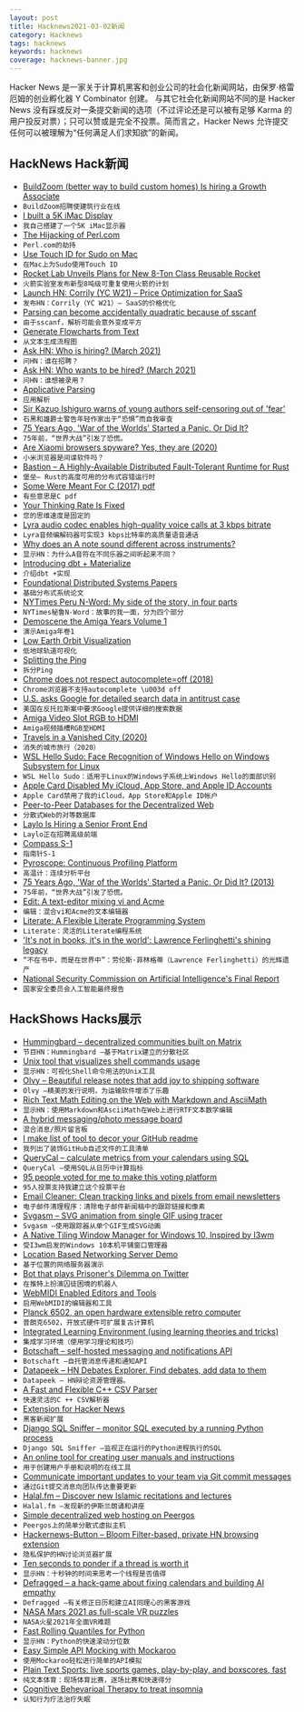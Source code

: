 ```yaml
---
layout: post
title: Hacknews2021-03-02新闻
category: Hacknews
tags: hacknews
keywords: hacknews
coverage: hacknews-banner.jpg
---
```


Hacker News 是一家关于计算机黑客和创业公司的社会化新闻网站，由保罗·格雷厄姆的创业孵化器 Y Combinator 创建。
与其它社会化新闻网站不同的是 Hacker News 没有踩或反对一条提交新闻的选项（不过评论还是可以被有足够 Karma 的用户投反对票）；只可以赞或是完全不投票。简而言之，Hacker News 允许提交任何可以被理解为“任何满足人们求知欲”的新闻。

## HackNews Hack新闻


- [BuildZoom (better way to build custom homes) Is hiring a Growth Associate](https://jobs.lever.co/buildzoom)
- `BuildZoom招聘使建筑行业在线`
- [I built a 5K iMac Display](https://twitter.com/phillipcaudell/status/1352692104707919872)
- `我自己搭建了一个5K iMac显示器`
- [The Hijacking of Perl.com](https://www.perl.com/article/the-hijacking-of-perl-com/)
- `Perl.com的劫持`
- [Use Touch ID for Sudo on Mac](https://davidwalsh.name/touch-sudo)
- `在Mac上为Sudo使用Touch ID`
- [Rocket Lab Unveils Plans for New 8-Ton Class Reusable Rocket](https://www.rocketlabusa.com/about-us/updates/rocket-lab-unveils-plans-for-new-8-ton-class-reusable-rocket-for-mega-constellation-deployment/)
- `火箭实验室发布新型8吨级可重复使用火箭的计划`
- [Launch HN: Corrily (YC W21) – Price Optimization for SaaS](item?id=26302217)
- `发布HN：Corrily（YC W21）– SaaS的价格优化`
- [Parsing can become accidentally quadratic because of sscanf](https://github.com/biojppm/rapidyaml/issues/40)
- `由于sscanf，解析可能会意外变成平方`
- [Generate Flowcharts from Text](https://flowchart.fun/)
- `从文本生成流程图`
- [Ask HN: Who is hiring? (March 2021)](item?id=26304051)
- `问HN：谁在招聘？ `
- [Ask HN: Who wants to be hired? (March 2021)](item?id=26304048)
- `问HN：谁想被录用？ `
- [Applicative Parsing](https://jobjo.github.io/2019/05/19/applicative-parsing.html)
- `应用解析`
- [Sir Kazuo Ishiguro warns of young authors self-censoring out of 'fear'](https://www.bbc.com/news/entertainment-arts-56208347)
- `石黑和雄爵士警告年轻作家出于“恐惧”而自我审查`
- [75 Years Ago, 'War of the Worlds' Started a Panic. Or Did It?](https://www.npr.org/sections/thetwo-way/2013/10/30/241797346/75-years-ago-war-of-the-worlds-started-a-panic-or-did-it)
- `75年前，“世界大战”引发了恐慌。`
- [Are Xiaomi browsers spyware? Yes, they are (2020)](https://palant.info/2020/05/04/are-xiaomi-browsers-spyware-yes-they-are.../)
- `小米浏览器是间谍软件吗？`
- [Bastion – A Highly-Available Distributed Fault-Tolerant Runtime for Rust](https://github.com/bastion-rs/bastion/blob/master/README.md)
- `堡垒– Rust的高度可用的分布式容错运行时`
- [Some Were Meant For C (2017) pdf](https://www.cs.kent.ac.uk/people/staff/srk21/research/papers/kell17some-preprint.pdf)
- `有些意思是C pdf`
- [Your Thinking Rate Is Fixed](https://fs.blog/2021/03/thinking-rate-fixed/)
- `您的思维速度是固定的`
- [Lyra audio codec enables high-quality voice calls at 3 kbps bitrate](https://www.cnx-software.com/2021/02/28/lyra-audio-codec-enables-3-kbps-bitrate-for-high-quality-voice-calls/)
- `Lyra音频编解码器可实现3 kbps比特率的高质量语音通话`
- [Why does an A note sound different across instruments?](https://omarshehata.me/notebook/exploring_sound)
- `显示HN：为什么A音符在不同乐器之间听起来不同？`
- [Introducing dbt + Materialize](https://materialize.com/introducing-dbt-materialize/)
- `介绍dbt +实现`
- [Foundational Distributed Systems Papers](http://muratbuffalo.blogspot.com/2021/02/foundational-distributed-systems-papers.html)
- `基础分布式系统论文`
- [NYTimes Peru N-Word: My side of the story, in four parts](https://donaldgmcneiljr1954.medium.com/nytimes-peru-n-word-part-one-introduction-57eb6a3e0d95)
- `NYTimes秘鲁N-Word：故事的我一面，分为四个部分`
- [Demoscene the Amiga Years Volume 1](https://www.editions64k.fr/)
- `演示Amiga年卷1`
- [Low Earth Orbit Visualization](https://platform.leolabs.space/visualization)
- `低地球轨道可视化`
- [Splitting the Ping](https://blog.benjojo.co.uk/post/ping-with-loss-latency-split)
- `拆分Ping`
- [Chrome does not respect autocomplete=off (2018)](https://bugs.chromium.org/p/chromium/issues/detail?id=914451)
- `Chrome浏览器不支持autocomplete \u003d off`
- [U.S. asks Google for detailed search data in antitrust case](https://www.bnnbloomberg.ca/u-s-asks-google-for-detailed-search-data-in-antitrust-case-1.1570497)
- `美国在反托拉斯案中要求Google提供详细的搜索数据`
- [Amiga Video Slot RGB to HDMI](https://github.com/Bloodmosher/Amiga-VideoSlot-RGBtoHDMI)
- `Amiga视频插槽RGB至HDMI`
- [Travels in a Vanished City (2020)](https://lareviewofbooks.org/article/travels-in-a-vanished-city-paul-kreitman-on-timon-screechs-tokyo-before-tokyo-and-amy-stanleys-stranger-in-the-shoguns-city/)
- `消失的城市旅行（2020）`
- [WSL Hello Sudo: Face Recognition of Windows Hello on Windows Subsystem for Linux](https://github.com/nullpo-head/WSL-Hello-sudo)
- `WSL Hello Sudo：适用于Linux的Windows子系统上Windows Hello的面部识别`
- [Apple Card Disabled My iCloud, App Store, and Apple ID Accounts](https://dcurt.is/apple-card-can-disable-your-icloud-account)
- `Apple Card禁用了我的iCloud，App Store和Apple ID帐户`
- [Peer-to-Peer Databases for the Decentralized Web](https://orbitdb.org/)
- `分散式Web的对等数据库`
- [Laylo Is Hiring a Senior Front End](item?id=26310633)
- `Laylo正在招聘高级前端`
- [Compass S-1](https://www.sec.gov/Archives/edgar/data/0001563190/000119312521063859/d36119ds1.htm)
- `指南针S-1`
- [Pyroscope: Continuous Profiling Platform](https://github.com/pyroscope-io/pyroscope)
- `高温计：连续分析平台`
- [75 Years Ago, 'War of the Worlds' Started a Panic. Or Did It? (2013)](https://slate.com/culture/2013/10/orson-welles-war-of-the-worlds-panic-myth-the-infamous-radio-broadcast-did-not-cause-a-nationwide-hysteria.html)
- `75年前，“世界大战”引发了恐慌。`
- [Edit: A text-editor mixing vi and Acme](https://c9x.me/edit/)
- `编辑：混合vi和Acme的文本编辑器`
- [Literate: A Flexible Literate Programming System](https://zyedidia.github.io/literate/index.html)
- `Literate：灵活的Literate编程系统`
- ['It's not in books, it's in the world': Lawrence Ferlinghetti's shining legacy](https://www.sfgate.com/sf-culture/article/It-s-not-in-books-it-s-in-the-world-Lawrence-15979936.php)
- `“不在书中，而是在世界中”：劳伦斯·菲林格蒂（Lawrence Ferlinghetti）的光辉遗产`
- [National Security Commission on Artificial Intelligence's Final Report](https://www.nscai.gov/2021-final-report/)
- `国家安全委员会人工智能最终报告`


## HackShows Hacks展示

- [ Hummingbard – decentralized communities built on Matrix](https://hummingbard.com/hummingbard/introducing-hummingbard)
- `节目HN：Hummingbard –基于Matrix建立的分散社区`
- [ Unix tool that visualizes shell commands usage](https://github.com/irevenko/tsukae)
- `显示HN：可视化Shell命令用法的Unix工具`
- [ Olvy – Beautiful release notes that add joy to shipping software](https://olvy.co)
- `Olvy –精美的发行说明，为运输软件增添了乐趣`
- [ Rich Text Math Editing on the Web with Markdown and AsciiMath](https://writer.math.dev/landing.html)
- `显示HN：使用Markdown和AsciiMath在Web上进行RTF文本数学编辑`
- [ A hybrid messaging/photo message board](https://mebeam.com/)
- `混合消息/照片留言板`
- [ I make list of tool to decor your GitHub readme](https://github.com/HaiDang666/awesome-tool-for-readme-profile)
- `我列出了装饰GitHub自述文件的工具清单`
- [ QueryCal – calculate metrics from your calendars using SQL](https://querycal.com)
- `QueryCal –使用SQL从日历中计算指标`
- [ 95 people voted for me to make this voting platform](https://fanfavorite.io)
- `95人投票支持我建立这个投票平台`
- [ Email Cleaner: Clean tracking links and pixels from email newsletters](https://bengtan.com/blog/email-cleaner-clean-tracking-links-and-pixels/)
- `电子邮件清理程序：清除电子邮件新闻稿中的跟踪链接和像素`
- [ Svgasm – SVG animation from single GIF using tracer](https://github.com/tomkwok/svgasm)
- `Svgasm –使用跟踪器从单个GIF生成SVG动画`
- [ A Native Tiling Window Manager for Windows 10, Inspired by I3wm](https://github.com/McYoloSwagHam/win3wm)
- `受I3wm启发的Windows 10本机平铺窗口管理器`
- [ Location Based Networking Server Demo](https://tonycodes.com/breadcrumbs)
- `基于位置的网络服务器演示`
- [ Bot that plays Prisoner's Dilemma on Twitter](https://github.com/haltakov/prisoners-dilemma-bot)
- `在推特上扮演囚徒困境的机器人`
- [ WebMIDI Enabled Editors and Tools](https://studiocode.dev/)
- `启用WebMIDI的编辑器和工具`
- [ Planck 6502, an open hardware extensible retro computer](https://jfoucher.com/2021/02/planck-6502-open-hardware-computer.html)
- `普朗克6502，开放式硬件可扩展复古计算机`
- [ Integrated Learning Environment (using learning theories and tricks)](https://learnobit-36a54.firebaseapp.com/)
- `集成学习环境（使用学习理论和技巧）`
- [ Botschaft – self-hosted messaging and notifications API](https://github.com/ttymck/botschaft)
- `Botschaft –自托管消息传递和通知API`
- [ Datapeek – HN Debates Explorer. Find debates, add data to them](https://datapeek.org/?explorer_view=debate)
- `Datapeek – HN辩论资源管理器。`
- [ A Fast and Flexible C++ CSV Parser](https://github.com/red0124/ssp)
- `快速灵活的C ++ CSV解析器`
- [ Extension for Hacker News](item?id=26302659)
- `黑客新闻扩展`
- [ Django SQL Sniffer – monitor SQL executed by a running Python process](https://github.com/gruuya/django-sql-sniffer)
- `Django SQL Sniffer –监视正在运行的Python进程执行的SQL`
- [ An online tool for creating user manuals and instructions](https://objects.to)
- `用于创建用户手册和说明的在线工具`
- [ Communicate important updates to your team via Git commit messages](https://github.com/jevakallio/git-notify)
- `通过Git提交消息向团队传达重要更新`
- [ Halal.fm – Discover new Islamic recitations and lectures](https://halal.fm)
- `Halal.fm –发现新的伊斯兰朗诵和讲座`
- [ Simple decentralized web hosting on Peergos](https://peergos.org/posts/p2p-web-hosting)
- `Peergos上的简单分散式虚拟主机`
- [ Hackernews-Button – Bloom Filter-based, private HN browsing extension](https://github.com/jstrieb/hackernews-button)
- `隐私保护的HN讨论浏览器扩展`
- [ Ten seconds to ponder if a thread is worth it](https://gist.github.com/veggiedefender/64079c9b14b8e2866b99918ef54e047b)
- `显示HN：十秒钟的时间来思考一个线程是否值得`
- [ Defragged – a hack-game about fixing calendars and building AI empathy](https://www.getclockwise.com/defragged)
- `Defragged –有关修正日历和建立AI同理心的黑客游戏`
- [ NASA Mars 2021 as full-scale VR puzzles](item?id=26303398)
- `NASA火星2021年全面VR难题`
- [ Fast Rolling Quantiles for Python](https://github.com/marmarelis/rolling-quantiles)
- `显示HN：Python的快速滚动分位数`
- [ Easy Simple API Mocking with Mockaroo](https://github.com/subranag/mockaroo)
- `使用Mockaroo轻松进行简单的API模拟`
- [ Plain Text Sports: live sports games, play-by-play, and boxscores, fast](https://plaintextsports.com)
- `纯文本体育：现场体育比赛，逐场比赛和快速得分`
- [ Cognitive Behevarioal Therapy to treat insomnia](http://www.sleepedy.com)
- `认知行为疗法治疗失眠`

